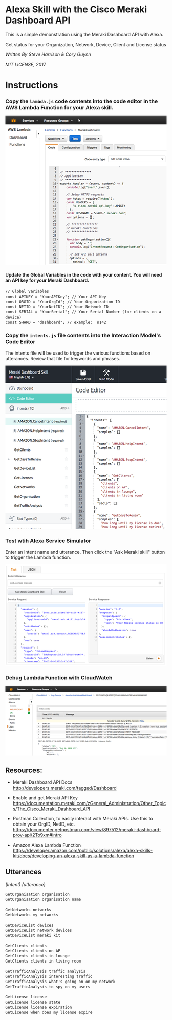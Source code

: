 
# Alexa Skill with the Cisco Meraki Dashboard API

This is a simple demonstration using the Meraki Dashboard API with Alexa.

Get status for your Organization, Network, Device, Client and License status

*Written By Steve Harrison & Cory Guynn*

*MIT LICENSE, 2017*
 
# Instructions

### Copy the `lambda.js` code contents into the code editor in the AWS Lambda Function for your Alexa skill.

![Alt text](/screenshots/Lambda%20Code%20Editor.png "Lambda Code Editor")

#### Update the Global Variables in the code with your content. You will need an API key for your Meraki Dashboard.

```
// Global Variables
const APIKEY = "YourAPIKey"; // Your API Key
const ORGID = "YourOrgId"; // Your Organization ID
const NETID = "YourNetID"; // Your Network ID
const SERIAL = "YourSerial"; // Your Serial Number (for clients on a device)
const SHARD = "dashboard"; // example:  n142
```

### Copy the `intents.js` file contents into the Interaction Model's Code Editor 
  The intents file will be used to trigger the various functions based on 
  utterances. Review that file for keywords and phrases.
  
![Alt text](/screenshots/Alexa%20Skill%20Builder%20-%20Intents.png "Alexa Skill Builder")


### Test wtih Alexa Service Simulator
 Enter an Intent name and utterance. Then click the "Ask Meraki skill" button to trigger the Lambda function.
 
![Alt text](/screenshots/Alexa%20Service%20Simulator.png "Alexa Service Simulator")

### Debug Lambda Function with CloudWatch

![Alt text](https://github.com/dexterlabora/alexaMerakiSkill/blob/master/screenshots/Lamda%20CloudWatch%20Logs.png "CloudWatch Logs")
   



## Resources:
* Meraki Dashboard API Docs
http://developers.meraki.com/tagged/Dashboard
* Enable and get Meraki API Key
https://documentation.meraki.com/zGeneral_Administration/Other_Topics/The_Cisco_Meraki_Dashboard_API
* Postman Collection, to easily interact with Meraki APIs. Use this to obtain your OrgID, NetID, etc.
https://documenter.getpostman.com/view/897512/meraki-dashboard-prov-api/2To9xm#intro

* Amazon Alexa Lambda Function
https://developer.amazon.com/public/solutions/alexa/alexa-skills-kit/docs/developing-an-alexa-skill-as-a-lambda-function

## Utterances 
*(Intent)*        *(utterance)*
```
GetOrganisation organisation
GetOrganisation organisation name

GetNetworks networks
GetNetworks my networks

GetDeviceList devices
GetDeviceList network devices
GetDeviceList meraki kit

GetClients clients
GetClients clients on AP
GetClients clients in lounge
GetClients clients in living room

GetTrafficAnalysis traffic analysis
GetTrafficAnalysis interesting traffic
GetTrafficAnalysis what's going on on my network
GetTrafficAnalysis to spy on my users

GetLicense license 
GetLicense license state
GetLicense license expiration
GetLicense when does my license expire
```




